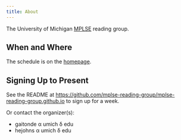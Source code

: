 ```yaml
---
title: About
---
```

The University of Michigan [MPLSE](https://neurocy.notion.site/MPLSE-34b41ff7d804441a94dd30d62204d6c9) reading group.

## When and Where
The schedule is on the [homepage](https://mplse-reading-group.github.io/).
<!---
The homepage link should really be $home$
and set in site.hs or something
-->

## Signing Up to Present
See the README at
<https://github.com/mplse-reading-group/mplse-reading-group.github.io>
to sign up for a week.

Or contact the organizer(s):

- gaitonde α umich δ edu
- hejohns α umich δ edu
